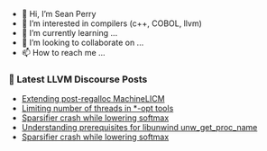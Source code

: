 - 👋 Hi, I’m Sean Perry
- 👀 I’m interested in compilers (c++, COBOL, llvm)
- 🌱 I’m currently learning ...
- 💞️ I’m looking to collaborate on ...
- 📫 How to reach me ...

<!---
s66perry/s66perry is a ✨ special ✨ repository because its `README.md` (this file) appears on your GitHub profile.
You can click the Preview link to take a look at your changes.
--->
### 📕 Latest LLVM Discourse Posts

<!-- DISCOURSE-LLVM:START -->
- [Extending post-regalloc MachineLICM](https://discourse.llvm.org/t/extending-post-regalloc-machinelicm/82725#post_1)
- [Limiting number of threads in *-opt tools](https://discourse.llvm.org/t/limiting-number-of-threads-in-opt-tools/82724#post_1)
- [Sparsifier crash while lowering softmax](https://discourse.llvm.org/t/sparsifier-crash-while-lowering-softmax/82721#post_2)
- [Understanding prerequisites for libunwind unw_get_proc_name](https://discourse.llvm.org/t/understanding-prerequisites-for-libunwind-unw-get-proc-name/82631#post_6)
- [Sparsifier crash while lowering softmax](https://discourse.llvm.org/t/sparsifier-crash-while-lowering-softmax/82721#post_1)
<!-- DISCOURSE-LLVM:END -->
